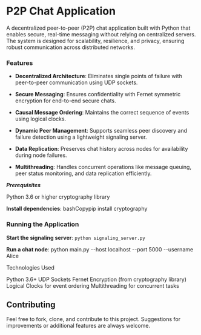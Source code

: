 # P2P Chat Application
A decentralized peer-to-peer (P2P) chat application built with Python that enables secure, real-time messaging without relying on centralized servers. The system is designed for scalability, resilience, and privacy, ensuring robust communication across distributed networks.

### Features

+ **Decentralized Architecture**: Eliminates single points of failure with peer-to-peer communication using UDP sockets.

+ **Secure Messaging**: Ensures confidentiality with Fernet symmetric encryption for end-to-end secure chats.
 
+ **Causal Message Ordering**: Maintains the correct sequence of events using logical clocks.
 
+ **Dynamic Peer Management**: Supports seamless peer discovery and failure detection using a lightweight signaling server.
 
+ **Data Replication**: Preserves chat history across nodes for availability during node failures.
 
+ **Multithreading**: Handles concurrent operations like message queuing, peer status monitoring, and data replication efficiently.

***Prerequisites***

Python 3.6 or higher
cryptography library

**Install dependencies**: bashCopypip install cryptography

### Running the Application

**Start the signaling server**: 
```python signaling_server.py```

**Run a chat node**:
python main.py --host localhost --port 5000 --username Alice



Technologies Used

Python 3.6+
UDP Sockets
Fernet Encryption (from cryptography library)
Logical Clocks for event ordering
Multithreading for concurrent tasks

## Contributing
Feel free to fork, clone, and contribute to this project. Suggestions for improvements or additional features are always welcome.
